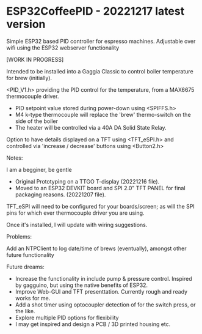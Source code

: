 # ESP32CoffeePID - 20221217 latest version

Simple ESP32 based PID controller for espresso machines. Adjustable over wifi using the ESP32 webserver functionality

[WORK IN PROGRESS] 

Intended to be installed into a Gaggia Classic to control boiler temperature for brew (initially). 

<PID_V1.h> providing the PID control for the temperature, from a MAX6675 thermocouple driver.
  - PID setpoint value stored during power-down using <SPIFFS.h>
  - M4 k-type thermocouple will replace the 'brew' thermo-switch on the side of the boiler 
  - The heater will be controlled via a 40A DA Solid State Relay.

Option to have details displayed on a TFT using <TFT_eSPI.h> and controlled via 'increase / decrease' buttons using <Button2.h>

Notes:

I am a begginer, be gentle

- Original Prototyping on a TTGO T-display (20221216 file). 
- Moved to an ESP32 DEVKIT board and SPI 2.0" TFT PANEL for final packaging reasons. (20221207 file).

TFT_eSPI will need to be configured for your boards/screen; as will the SPI pins for which ever thermocouple driver you are using.

Once it's installed, I will update with wiring suggestions. 

Problems:

Add an NTPClient to log date/time of brews (eventually), amongst other future functionality

Future dreams:

- Increase the functionality in include pump & pressure control. Inspired by gagguino, but using the native benefits of ESP32.
- Improve Web-GUI and TFT presenttation. Currently rough and ready works for me.
- Add a shot timer using optocoupler detection of for the switch press, or the like.
- Explore multiple PID options for flexibility
- I may get inspired and design a PCB / 3D printed housing etc.

